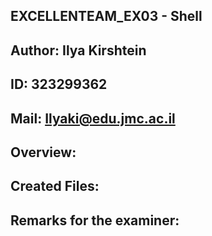 
## EXCELLENTEAM_EX03 - Shell

## Author: Ilya Kirshtein
## ID: 323299362
## Mail: Ilyaki@edu.jmc.ac.il

## Overview:



## Created Files:



## Remarks for the examiner:


